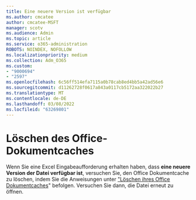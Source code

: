 ```yaml
---
title: Eine neuere Version ist verfügbar
ms.author: cmcatee
author: cmcatee-MSFT
manager: scotv
ms.audience: Admin
ms.topic: article
ms.service: o365-administration
ROBOTS: NOINDEX, NOFOLLOW
ms.localizationpriority: medium
ms.collection: Adm_O365
ms.custom:
- "9000694"
- "2597"
ms.openlocfilehash: 6c56ff514efa7115a0b78cab8ed4bb5a42ad56e6
ms.sourcegitcommit: d11262728f0617a843a0117cb5172aa322022b27
ms.translationtype: MT
ms.contentlocale: de-DE
ms.lasthandoff: 03/08/2022
ms.locfileid: "63269801"
---
```

# <a name="delete-the-office-document-cache"></a>Löschen des Office-Dokumentcaches

Wenn Sie eine Excel Eingabeaufforderung erhalten haben, dass **eine neuere Version der Datei verfügbar ist**, versuchen Sie, den Office Dokumentcache zu löschen, indem Sie die Anweisungen unter ["Löschen ihres Office Dokumentcaches](https://support.microsoft.com/topic/delete-your-office-document-cache-b1d3765e-d71b-4bb8-99ca-acd22c42995d)" befolgen. Versuchen Sie dann, die Datei erneut zu öffnen.
